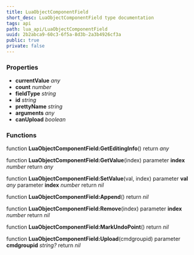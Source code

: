 ```yaml
---
title: LuaObjectComponentField
short_desc: LuaObjectComponentField type documentation
tags: api
path: lua_api/LuaObjectComponentField
uuid: 2b2abca9-60c3-6f5a-8d3b-2a3b4926cf3a
public: true
private: false
---
```




### Properties

* **currentValue** *any* 
* **count** *number* 
* **fieldType** *string* 
* **id** *string* 
* **prettyName** *string* 
* **arguments** *any* 
* **canUpload** *boolean* 

### Functions

function **LuaObjectComponentField:GetEditingInfo**()
  return *any*

function **LuaObjectComponentField:GetValue**(index)
  parameter **index** *number*
  return *any*

function **LuaObjectComponentField:SetValue**(val, index)
  parameter **val** *any*
  parameter **index** *number*
  return *nil*

function **LuaObjectComponentField:Append**()
  return *nil*

function **LuaObjectComponentField:Remove**(index)
  parameter **index** *number*
  return *nil*

function **LuaObjectComponentField:MarkUndoPoint**()
  return *nil*

function **LuaObjectComponentField:Upload**(cmdgroupid)
  parameter **cmdgroupid** *string?*
  return *nil*
